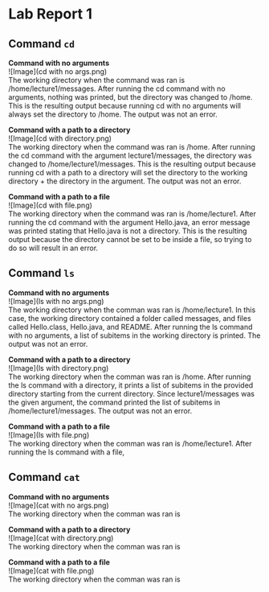# Lab Report 1

## Command `cd`
**Command with no arguments**  
![Image](cd with no args.png)  
The working directory when the command was ran is /home/lecture1/messages.
After running the cd command with no arguments, nothing was printed, but the directory was changed to /home. This is the resulting output because running cd with no arguments will always set the directory to /home. 
The output was not an error.

**Command with a path to a directory**  
![Image](cd with directory.png)  
The working directory when the command was ran is /home. 
After running the cd command with the argument lecture1/messages, the directory was changed to /home/lecture1/messages. This is the resulting output because running cd with a path to a directory will set the directory to the working directory + the directory in the argument. 
The output was not an error.

**Command with a path to a file**  
![Image](cd with file.png)  
The working directory when the command was ran is /home/lecture1.
After running the cd command with the argument Hello.java, an error message was printed stating that Hello.java is not a directory. This is the resulting output because the directory cannot be set to be inside a file, so trying to do so will result in an error. 

## Command `ls`
**Command with no arguments**  
![Image](ls with no args.png)  
The working directory when the comman was ran is /home/lecture1.
In this case, the working directory contained a folder called messages, and files called Hello.class, Hello.java, and README. After running the ls command with no arguments, a list of subitems in the working directory is printed. 
The output was not an error.

**Command with a path to a directory**  
![Image](ls with directory.png)  
The working directory when the comman was ran is /home.
After running the ls command with a directory, it prints a list of subitems in the provided directory starting from the current directory. Since lecture1/messages was the given argument, the command printed the list of subitems in /home/lecture1/messages.
The output was not an error.

**Command with a path to a file**  
![Image](ls with file.png)  
The working directory when the comman was ran is /home/lecture1.
After running the ls command with a file, 

## Command `cat`
**Command with no arguments**  
![Image](cat with no args.png)  
The working directory when the comman was ran is

**Command with a path to a directory**  
![Image](cat with directory.png)  
The working directory when the comman was ran is

**Command with a path to a file**  
![Image](cat with file.png)  
The working directory when the comman was ran is
